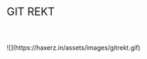 <p style="font-size:1.5rem;">GIT REKT</p>
<br><br>
![](https://haxerz.in/assets/images/gitrekt.gif)


